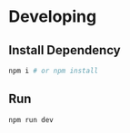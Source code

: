 # Developing

## Install Dependency

```bash
npm i # or npm install
```

## Run

```bash
npm run dev
```

